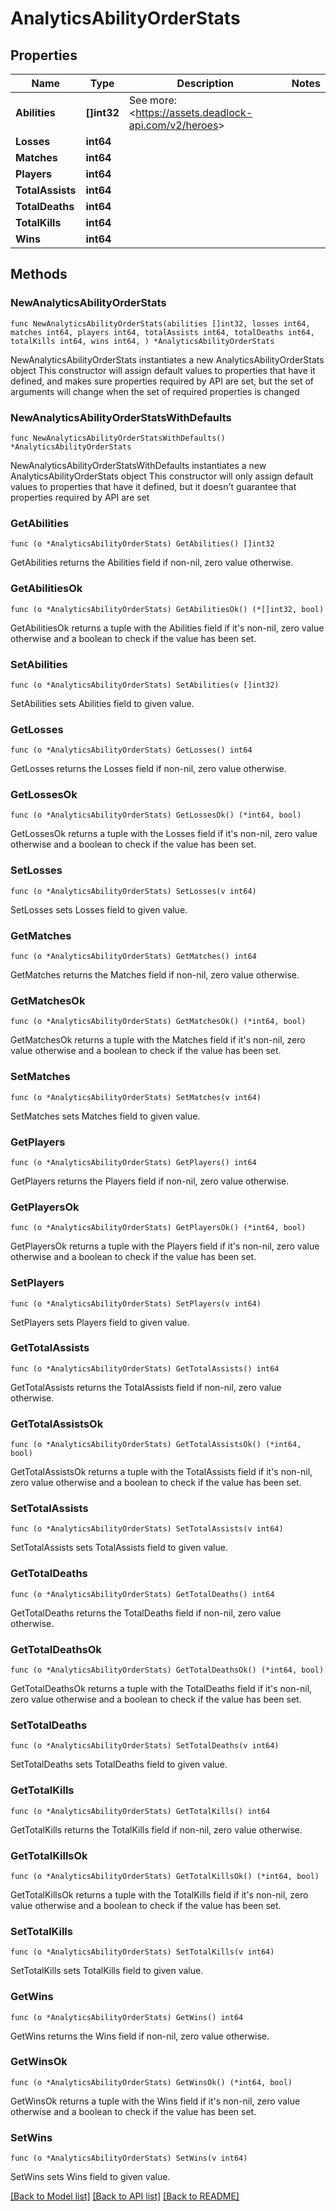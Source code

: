 # AnalyticsAbilityOrderStats

## Properties

Name | Type | Description | Notes
------------ | ------------- | ------------- | -------------
**Abilities** | **[]int32** | See more: &lt;https://assets.deadlock-api.com/v2/heroes&gt; | 
**Losses** | **int64** |  | 
**Matches** | **int64** |  | 
**Players** | **int64** |  | 
**TotalAssists** | **int64** |  | 
**TotalDeaths** | **int64** |  | 
**TotalKills** | **int64** |  | 
**Wins** | **int64** |  | 

## Methods

### NewAnalyticsAbilityOrderStats

`func NewAnalyticsAbilityOrderStats(abilities []int32, losses int64, matches int64, players int64, totalAssists int64, totalDeaths int64, totalKills int64, wins int64, ) *AnalyticsAbilityOrderStats`

NewAnalyticsAbilityOrderStats instantiates a new AnalyticsAbilityOrderStats object
This constructor will assign default values to properties that have it defined,
and makes sure properties required by API are set, but the set of arguments
will change when the set of required properties is changed

### NewAnalyticsAbilityOrderStatsWithDefaults

`func NewAnalyticsAbilityOrderStatsWithDefaults() *AnalyticsAbilityOrderStats`

NewAnalyticsAbilityOrderStatsWithDefaults instantiates a new AnalyticsAbilityOrderStats object
This constructor will only assign default values to properties that have it defined,
but it doesn't guarantee that properties required by API are set

### GetAbilities

`func (o *AnalyticsAbilityOrderStats) GetAbilities() []int32`

GetAbilities returns the Abilities field if non-nil, zero value otherwise.

### GetAbilitiesOk

`func (o *AnalyticsAbilityOrderStats) GetAbilitiesOk() (*[]int32, bool)`

GetAbilitiesOk returns a tuple with the Abilities field if it's non-nil, zero value otherwise
and a boolean to check if the value has been set.

### SetAbilities

`func (o *AnalyticsAbilityOrderStats) SetAbilities(v []int32)`

SetAbilities sets Abilities field to given value.


### GetLosses

`func (o *AnalyticsAbilityOrderStats) GetLosses() int64`

GetLosses returns the Losses field if non-nil, zero value otherwise.

### GetLossesOk

`func (o *AnalyticsAbilityOrderStats) GetLossesOk() (*int64, bool)`

GetLossesOk returns a tuple with the Losses field if it's non-nil, zero value otherwise
and a boolean to check if the value has been set.

### SetLosses

`func (o *AnalyticsAbilityOrderStats) SetLosses(v int64)`

SetLosses sets Losses field to given value.


### GetMatches

`func (o *AnalyticsAbilityOrderStats) GetMatches() int64`

GetMatches returns the Matches field if non-nil, zero value otherwise.

### GetMatchesOk

`func (o *AnalyticsAbilityOrderStats) GetMatchesOk() (*int64, bool)`

GetMatchesOk returns a tuple with the Matches field if it's non-nil, zero value otherwise
and a boolean to check if the value has been set.

### SetMatches

`func (o *AnalyticsAbilityOrderStats) SetMatches(v int64)`

SetMatches sets Matches field to given value.


### GetPlayers

`func (o *AnalyticsAbilityOrderStats) GetPlayers() int64`

GetPlayers returns the Players field if non-nil, zero value otherwise.

### GetPlayersOk

`func (o *AnalyticsAbilityOrderStats) GetPlayersOk() (*int64, bool)`

GetPlayersOk returns a tuple with the Players field if it's non-nil, zero value otherwise
and a boolean to check if the value has been set.

### SetPlayers

`func (o *AnalyticsAbilityOrderStats) SetPlayers(v int64)`

SetPlayers sets Players field to given value.


### GetTotalAssists

`func (o *AnalyticsAbilityOrderStats) GetTotalAssists() int64`

GetTotalAssists returns the TotalAssists field if non-nil, zero value otherwise.

### GetTotalAssistsOk

`func (o *AnalyticsAbilityOrderStats) GetTotalAssistsOk() (*int64, bool)`

GetTotalAssistsOk returns a tuple with the TotalAssists field if it's non-nil, zero value otherwise
and a boolean to check if the value has been set.

### SetTotalAssists

`func (o *AnalyticsAbilityOrderStats) SetTotalAssists(v int64)`

SetTotalAssists sets TotalAssists field to given value.


### GetTotalDeaths

`func (o *AnalyticsAbilityOrderStats) GetTotalDeaths() int64`

GetTotalDeaths returns the TotalDeaths field if non-nil, zero value otherwise.

### GetTotalDeathsOk

`func (o *AnalyticsAbilityOrderStats) GetTotalDeathsOk() (*int64, bool)`

GetTotalDeathsOk returns a tuple with the TotalDeaths field if it's non-nil, zero value otherwise
and a boolean to check if the value has been set.

### SetTotalDeaths

`func (o *AnalyticsAbilityOrderStats) SetTotalDeaths(v int64)`

SetTotalDeaths sets TotalDeaths field to given value.


### GetTotalKills

`func (o *AnalyticsAbilityOrderStats) GetTotalKills() int64`

GetTotalKills returns the TotalKills field if non-nil, zero value otherwise.

### GetTotalKillsOk

`func (o *AnalyticsAbilityOrderStats) GetTotalKillsOk() (*int64, bool)`

GetTotalKillsOk returns a tuple with the TotalKills field if it's non-nil, zero value otherwise
and a boolean to check if the value has been set.

### SetTotalKills

`func (o *AnalyticsAbilityOrderStats) SetTotalKills(v int64)`

SetTotalKills sets TotalKills field to given value.


### GetWins

`func (o *AnalyticsAbilityOrderStats) GetWins() int64`

GetWins returns the Wins field if non-nil, zero value otherwise.

### GetWinsOk

`func (o *AnalyticsAbilityOrderStats) GetWinsOk() (*int64, bool)`

GetWinsOk returns a tuple with the Wins field if it's non-nil, zero value otherwise
and a boolean to check if the value has been set.

### SetWins

`func (o *AnalyticsAbilityOrderStats) SetWins(v int64)`

SetWins sets Wins field to given value.



[[Back to Model list]](../README.md#documentation-for-models) [[Back to API list]](../README.md#documentation-for-api-endpoints) [[Back to README]](../README.md)


